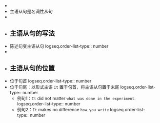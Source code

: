-
- 主语从句是名词性从句
-
- ## 主语从句的写法
- 陈述句变主语从句
  logseq.order-list-type:: number
-
- ## 主语从句的位置
- 位于句首
  logseq.order-list-type:: number
- 位于句尾：以形式主语 `It` 置于句首，将主语从句置于末尾
  logseq.order-list-type:: number
	- 例句1：`It` did not matter `what was done in the experiment`.
	  logseq.order-list-type:: number
	- 例句2：`It` makes no difference `how you write`
	  logseq.order-list-type:: number